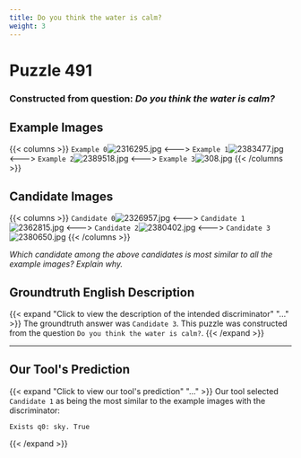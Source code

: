 ```yaml
---
title: Do you think the water is calm?
weight: 3
---
```


# Puzzle 491
### Constructed from question: _Do you think the water is calm?_


## Example Images
{{< columns >}}
`Example 0`![2316295.jpg](/gqa_images/2316295.jpg)
<--->
`Example 1`![2383477.jpg](/gqa_images/2383477.jpg)
<--->
`Example 2`![2389518.jpg](/gqa_images/2389518.jpg)
<--->
`Example 3`![308.jpg](/gqa_images/308.jpg)
{{< /columns >}}

## Candidate Images
{{< columns >}}
`Candidate 0`![2326957.jpg](/gqa_images/2326957.jpg)
<--->
`Candidate 1`![2362815.jpg](/gqa_images/2362815.jpg)
<--->
`Candidate 2`![2380402.jpg](/gqa_images/2380402.jpg)
<--->
`Candidate 3`![2380650.jpg](/gqa_images/2380650.jpg)
{{< /columns >}}

*Which candidate among the above candidates is most similar to all the example images? Explain why.*

## Groundtruth English Description

{{< expand "Click to view the description of the intended discriminator" "..." >}}
The groundtruth answer was `Candidate 3`. This puzzle was constructed from the question `Do you think the water is calm?`.
{{< /expand >}}

---

## Our Tool's Prediction

{{< expand "Click to view our tool's prediction" "..." >}}
Our tool selected `Candidate 1` as being the most similar to the example images with the discriminator:
```plaintext
Exists q0: sky. True
```
{{< /expand >}}
